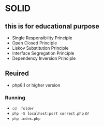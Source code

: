 # SOLID
## this is for educational purpose

- Single Responsibility Principle
- Open Closed Principle
- Liskov Substitution Principle
- Interface Segregation Principle
- Dependency Inversion Principle

## Reuired
- php8.1 or higher version 

### Running

- ```cd  folder```
- ```php -S localhost:port correct.php``` or 
- ```php index.php``` 